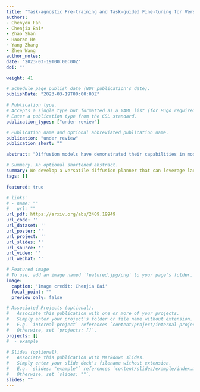 ```yaml
---
title: "Task-agnostic Pre-training and Task-guided Fine-tuning for Versatile Diffusion Planner."
authors:
- Chenyou Fan
- Chenjia Bai*
- Zhao Shan
- Haoran He
- Yang Zhang
- Zhen Wang
author_notes:
date: "2023-03-19T00:00:00Z"
doi: ""

weight: 41

# Schedule page publish date (NOT publication's date).
publishDate: "2023-03-19T00:00:00Z"

# Publication type.
# Accepts a single type but formatted as a YAML list (for Hugo requirements).
# Enter a publication type from the CSL standard.
publication_types: ["under review"]

# Publication name and optional abbreviated publication name.
publication: "under review"
publication_short: ""

abstract: "Diffusion models have demonstrated their capabilities in modeling trajectories of multi-tasks. However, existing multi-task planners or policies typically rely on task-specific demonstrations via multi-task imitation, or require task-specific reward labels to facilitate policy optimization via Reinforcement Learning (RL). To address these challenges, we aim to develop a versatile diffusion planner that can leverage large-scale inferior data that contains task-agnostic sub-optimal trajectories, with the ability to fast adapt to specific tasks. In this paper, we propose \textbf{SODP}, a two-stage framework that leverages \textbf{S}ub-\textbf{O}ptimal data to learn a \textbf{D}iffusion \textbf{P}lanner, which is generalizable for various downstream tasks. Specifically, in the pre-training stage, we train a foundation diffusion planner that extracts general planning capabilities by modeling the versatile distribution of multi-task trajectories, which can be sub-optimal and has wide data coverage. Then for downstream tasks, we adopt RL-based fine-tuning with task-specific rewards to fast refine the diffusion planner, which aims to generate action sequences with higher task-specific returns. Experimental results from multi-task domains including Meta-World and Adroit demonstrate that SODP outperforms state-of-the-art methods with only a small amount of data for reward-guided fine-tuning."

# Summary. An optional shortened abstract.
summary: We develop a versatile diffusion planner that can leverage large-scale inferior data that contains task-agnostic sub-optimal trajectories, with the ability to fast adapt to specific tasks.
tags: []

featured: true

# links:
# - name: ""
#   url: ""
url_pdf: https://arxiv.org/abs/2409.19949
url_code: ''
url_dataset: ''
url_poster: ''
url_project: ''
url_slides: ''
url_source: ''
url_video: ''
url_wechat: ''

# Featured image
# To use, add an image named `featured.jpg/png` to your page's folder. 
image:
  caption: 'Image credit: Chenjia Bai'
  focal_point: ""
  preview_only: false

# Associated Projects (optional).
#   Associate this publication with one or more of your projects.
#   Simply enter your project's folder or file name without extension.
#   E.g. `internal-project` references `content/project/internal-project/index.md`.
#   Otherwise, set `projects: []`.
projects: []
#  - example

# Slides (optional).
#   Associate this publication with Markdown slides.
#   Simply enter your slide deck's filename without extension.
#   E.g. `slides: "example"` references `content/slides/example/index.md`.
#   Otherwise, set `slides: ""`.
slides: ""
---
```

